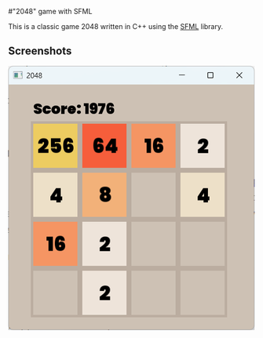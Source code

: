 #"2048" game with SFML

This is a classic game 2048 written in C++ using the [SFML](https://www.sfml-dev.org/) library.

## Screenshots
![Gameplay](screenshots/gameplay_1.png)